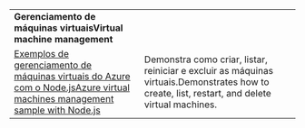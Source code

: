 | | |
|---|---|
| <span data-ttu-id="726c7-101">**Gerenciamento de máquinas virtuais**</span><span class="sxs-lookup"><span data-stu-id="726c7-101">**Virtual machine management**</span></span> ||
| [<span data-ttu-id="726c7-102">Exemplos de gerenciamento de máquinas virtuais do Azure com o Node.js</span><span class="sxs-lookup"><span data-stu-id="726c7-102">Azure virtual machines management sample with Node.js</span></span>](https://github.com/Azure-Samples/compute-node-manage-vm) | <span data-ttu-id="726c7-103">Demonstra como criar, listar, reiniciar e excluir as máquinas virtuais.</span><span class="sxs-lookup"><span data-stu-id="726c7-103">Demonstrates how to create, list, restart, and delete virtual machines.</span></span> |